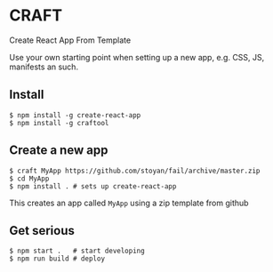 # CRAFT

Create React App From Template

Use your own starting point when setting up a new app, e.g. CSS, JS, manifests an such.

## Install

    $ npm install -g create-react-app
    $ npm install -g craftool
  
## Create a new app

    $ craft MyApp https://github.com/stoyan/fail/archive/master.zip
    $ cd MyApp
    $ npm install . # sets up create-react-app
  
This creates an app called `MyApp` using a zip template from github

## Get serious

    $ npm start .   # start developing
    $ npm run build # deploy
